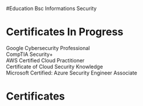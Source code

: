 #Education
Bsc Informations Security

# Certificates In Progress
Google Cybersecurity Professional<br />
CompTIA Security+<br />
AWS Certified Cloud Practitioner<br />
Certificate of Cloud Security Knowledge<br />
Microsoft Certified: Azure Security Engineer Associate<br />

# Certificates
<!---
Dami-Adebambo/Dami-Adebambo is a ✨ special ✨ repository because its `README.md` (this file) appears on your GitHub profile.
You can click the Preview link to take a look at your changes.
--->
